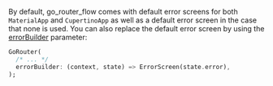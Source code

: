 By default, go_router_flow comes with default error screens for both `MaterialApp`
and `CupertinoApp` as well as a default error screen in the case that none is
used. You can also replace the default error screen by using the
[errorBuilder](https://pub.dev/documentation/go_router_flow/latest/go_router_flow/GoRouter/GoRouter.html)
parameter:

```dart
GoRouter(
  /* ... */
  errorBuilder: (context, state) => ErrorScreen(state.error),
);
```
